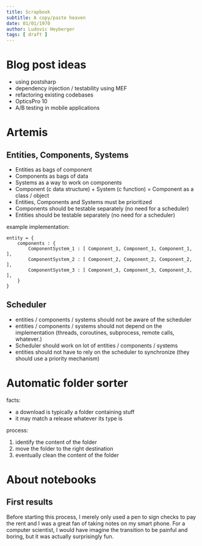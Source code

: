 ```yaml
---
title: Scrapbook
subtitle: A copy/paste heaven
date: 01/01/1970
author: Ludovic Heyberger
tags: [ draft ]
---
```


# Blog post ideas

- using postsharp
- dependency injection / testability using MEF
- refactoring existing codebases
- OpticsPro 10
- A/B testing in mobile applications


# Artemis

## Entities, Components, Systems

- Entities as bags of component
- Components as bags of data
- Systems as a way to work on components
- Component (c data structure) + System (c function) = Component as a class / object
- Entities, Components and Systems must be prioritized
- Components should be testable separately (no need for a scheduler)
- Entities should be testable separately (no need for a scheduler)

example implementation:

    entity = {
    	components : {
    		ComponentSystem_1 : [ Component_1, Component_1, Component_1, ],
    		ComponentSystem_2 : [ Component_2, Component_2, Component_2, ],
    		ComponentSystem_3 : [ Component_3, Component_3, Component_3, ],
    	}
    }

## Scheduler

- entities / components / systems should not be aware of the scheduler
- entities / components / systems should not depend on the implementation (threads, coroutines, subprocess, remote calls, whatever.)
- Scheduler should work on lot of entities / components / systems
- entities should not have to rely on the scheduler to synchronize (they should use a priority mechanism)

# Automatic folder sorter

facts:

- a download is typically a folder containing stuff
- it may match a release whatever its type is

process:

1. identify the content of the folder
2. move the folder to the right destination
3. eventually clean the content of the folder

# About notebooks

## First results

Before starting this process, I merely only used a pen to sign checks to pay the rent and I was a great fan of taking notes on my smart phone.
For a computer scientist, I would have imagine the transition to be painful and boring, but it was actually surprisingly fun.
